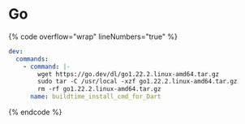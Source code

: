 # Go

{% code overflow="wrap" lineNumbers="true" %}
```yaml
dev:
  commands:
    - command: |-
        wget https://go.dev/dl/go1.22.2.linux-amd64.tar.gz
        sudo tar -C /usr/local -xzf go1.22.2.linux-amd64.tar.gz
        rm -rf go1.22.2.linux-amd64.tar.gz
      name: buildtime_install_cmd_for_Dart
```
{% endcode %}
